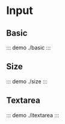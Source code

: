 # Input

## Basic

::: demo
./basic
:::

## Size

::: demo
./size
:::

## Textarea

::: demo
./itextarea
:::
